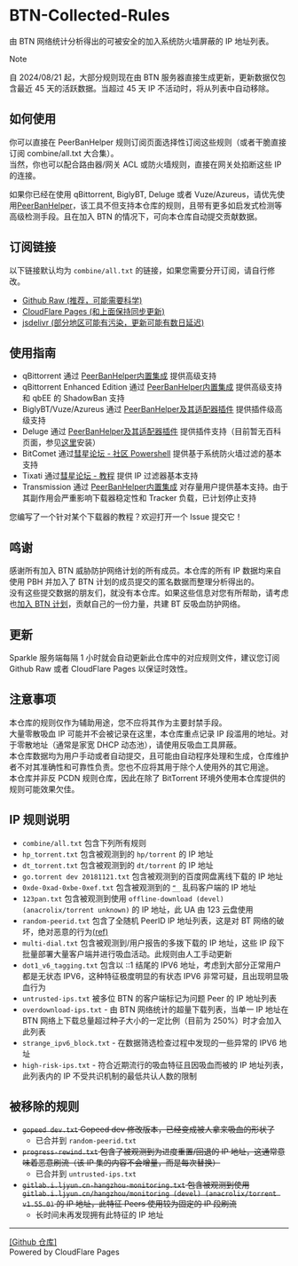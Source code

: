 # BTN-Collected-Rules

由 BTN 网络统计分析得出的可被安全的加入系统防火墙屏蔽的 IP 地址列表。

> [!NOTE]
> 自 2024/08/21 起，大部分规则现在由 BTN 服务器直接生成更新，更新数据仅包含最近 45 天的活跃数据。当超过 45 天 IP 不活动时，将从列表中自动移除。  

## 如何使用

你可以直接在 PeerBanHelper 规则订阅页面选择性订阅这些规则（或者干脆直接订阅 combine/all.txt 大合集）。  
当然，你也可以配合路由器/网关 ACL 或防火墙规则，直接在网关处掐断这些 IP 的连接。  

如果你已经在使用 qBittorrent, BiglyBT, Deluge 或者 Vuze/Azureus，请优先使用[PeerBanHelper](https://github.com/PBH-BTN/PeerBanHelper)，该工具不但支持本仓库的规则，且带有更多如启发式检测等高级检测手段。且在加入 BTN 的情况下，可向本仓库自动提交贡献数据。  


## 订阅链接

以下链接默认均为 `combine/all.txt` 的链接，如果您需要分开订阅，请自行修改。

* [Github Raw (推荐，可能需要科学)](https://raw.githubusercontent.com/PBH-BTN/BTN-Collected-Rules/main/combine/all.txt)
* [CloudFlare Pages (和上面保持同步更新)](https://bcr.pbh-btn.ghorg.ghostchu-services.top/combine/all.txt)
* [jsdelivr (部分地区可能有污染，更新可能有数日延迟)](https://fastly.jsdelivr.net/gh/PBH-BTN/BTN-Collected-Rules@master/combine/all.txt)

## 使用指南

* qBittorrent 通过 [PeerBanHelper内置集成](https://pbh-btn.github.io/pbh-docs/docs/downloader/qBittorrent) 提供高级支持 
* qBittorrent Enhanced Edition 通过 [PeerBanHelper内置集成](https://pbh-btn.github.io/pbh-docs/docs/downloader/qBittorrentEE) 提供高级支持和 qbEE 的 ShadowBan 支持
* BiglyBT/Vuze/Azureus 通过 [PeerBanHelper及其适配器插件]([https://github.com/PBH-BTN/PeerBanHelper](https://pbh-btn.github.io/pbh-docs/docs/downloader/BiglyBT)) 提供插件级高级支持
* Deluge 通过 [PeerBanHelper及其适配器插件]([https://github.com/PBH-BTN/PeerBanHelper](https://pbh-btn.github.io/pbh-docs/docs/downloader/Deluge)) 提供插件支持（目前暂无百科页面，参见[这里](https://github.com/PBH-BTN/PBH-Adapter-Deluge)安装）
* BitComet 通过[彗星论坛 - 社区 Powershell](https://www.cometbbs.com/t/%E9%80%82%E7%94%A8%E4%BA%8E-bitcomet-%E7%9A%84-btn-%E5%A4%96%E6%8C%82%E8%84%9A%E6%9C%AC%EF%BC%8C%E5%AE%9E%E6%97%B6%E5%8A%A8%E6%80%81%E5%8F%8D%E5%90%B8%E8%A1%80/93875/1) 提供基于系统防火墙过滤的基本支持
* Tixati 通过[彗星论坛 - 教程](https://www.cometbbs.com/t/%E6%84%9F%E8%B0%A2%E8%AE%BA%E5%9D%9B%E5%8F%91%E7%9A%84pbh%E8%A7%84%E5%88%99-%E6%90%AD%E9%85%8Dtixati%E7%9A%84ip%E8%BF%87%E6%BB%A4%E5%99%A8%E6%95%88%E6%9E%9C%E6%98%BE%E8%91%97/94202) 提供 IP 过滤器基本支持
* Transmission 通过 [PeerBanHelper内置集成](https://pbh-btn.github.io/pbh-docs/docs/downloader/qBittorrent) 对存量用户提供基本支持。由于其副作用会严重影响下载器稳定性和 Tracker 负载，已计划停止支持

您编写了一个针对某个下载器的教程？欢迎打开一个 Issue 提交它！

## 鸣谢

感谢所有加入 BTN 威胁防护网络计划的所有成员。本仓库的所有 IP 数据均来自使用 PBH 并加入了 BTN 计划的成员提交的匿名数据而整理分析得出的。  
没有这些提交数据的朋友们，就没有本仓库。如果这些信息对您有所帮助，请考虑也[加入 BTN 计划](https://pbh-btn.github.io/pbh-docs/docs/btn/intro)，贡献自己的一份力量，共建 BT 反吸血防护网络。

## 更新

Sparkle 服务端每隔 1 小时就会自动更新此仓库中的对应规则文件，建议您订阅 Github Raw 或者 CloudFlare Pages 以保证时效性。

## 注意事项

本仓库的规则仅作为辅助用途，您不应将其作为主要封禁手段。  
大量零散吸血 IP 可能并不会被记录在这里，本仓库重点记录 IP 段滥用的地址。对于零散地址（通常是家宽 DHCP 动态池），请使用反吸血工具屏蔽。  
本仓库数据均为用户手动或者自动提交，且可能由自动程序处理和生成，仓库维护者不对其准确性和可靠性负责。您也不应将其用于除个人使用外的其它用途。  
本仓库并非反 PCDN 规则仓库，因此在除了 BitTorrent 环境外使用本仓库提供的规则可能效果欠佳。

## IP 规则说明

* `combine/all.txt` 包含下列所有规则
* `hp_torrent.txt` 包含被观测到的 `hp/torrent` 的 IP 地址
* `dt_torrent.txt` 包含被观测到的 `dt/torrent` 的 IP 地址
* `go.torrent dev 20181121.txt` 包含被观测到的百度网盘离线下载的 IP 地址
* `0xde-0xad-0xbe-0xef.txt` 包含被观测到的 `ޭ__` 乱码客户端的 IP 地址
* `123pan.txt` 包含被观测到使用 `offline-download (devel) (anacrolix/torrent unknown)` 的 IP 地址，此 UA 由 123 云盘使用
* `random-peerid.txt` 包含了全随机 PeerID IP 地址列表，这是对 BT 网络的破坏，绝对恶意的行为[(ref)](https://github.com/PBH-BTN/PeerBanHelper/issues/309)
* `multi-dial.txt` 包含被观测到/用户报告的多拨下载的 IP 地址，这些 IP 段下批量部署大量客户端并进行吸血活动。此规则由人工手动更新
* `dot1_v6_tagging.txt` 包含以 ::1 结尾的 IPV6 地址，考虑到大部分正常用户都是无状态 IPV6，这种特征极度明显的有状态 IPV6 非常可疑，且出现明显吸血行为
* `untrusted-ips.txt` 被多位 BTN 的客户端标记为问题 Peer 的 IP 地址列表
* `overdownload-ips.txt` - 由 BTN 网络统计的超量下载列表，当单一 IP 地址在 BTN 网络上下载总量超过种子大小的一定比例（目前为 250%）时才会加入此列表
* `strange_ipv6_block.txt` - 在数据筛选检查过程中发现的一些异常的 IPV6 地址
* `high-risk-ips.txt` - 符合近期流行的吸血特征且因吸血而被的 IP 地址列表，此列表内的 IP 不受共识机制的最低共认人数的限制 

## 被移除的规则

* ~~`gopeed dev.txt` Gopeed dev 修改版本，已经变成被人拿来吸血的形状了~~
  * 已合并到 `random-peerid.txt`
* ~~`progress-rewind.txt` 包含了被观测到为进度重置/回退的 IP 地址，这通常意味着恶意刷流（该 IP 集的内容不会增量，而是每次替换）~~
  * 已合并到 `untrusted-ips.txt`
* ~~`gitlab.i.ljyun.cn-hangzhou-monitoring.txt` 包含被观测到使用 `gitlab.i.ljyun.cn/hangzhou/monitoring (devel) (anacrolix/torrent v1.55.0)` 的 IP 地址，此特征 Peers 使用较为固定的 IP 段刷流~~ 
  * 长时间未再发现拥有此特征的 IP 地址

---

[[Github 仓库]](https://github.com/PBH-BTN/BTN-Collected-Rules)  
Powered by CloudFlare Pages
